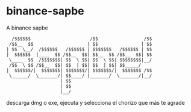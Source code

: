 # binance-sapbe
A binance sapbe

```
  /$$$$$$                      /$$                 /$$
 /$$__  $$                    | $$                | $$
| $$  \__/  /$$$$$$   /$$$$$$ | $$$$$$$   /$$$$$$ | $$
|  $$$$$$  |____  $$ /$$__  $$| $$__  $$ /$$__  $$| $$
 \____  $$  /$$$$$$$| $$  \ $$| $$  \ $$| $$$$$$$$|__/
 /$$  \ $$ /$$__  $$| $$  | $$| $$  | $$| $$_____/    
|  $$$$$$/|  $$$$$$$| $$$$$$$/| $$$$$$$/|  $$$$$$$ /$$
 \______/  \_______/| $$____/ |_______/  \_______/|__/
                    | $$                              
                    | $$                              
                    |__/                              
 ```
 
 descarga dmg o exe, ejecuta y selecciona el chorizo que más te agrade
